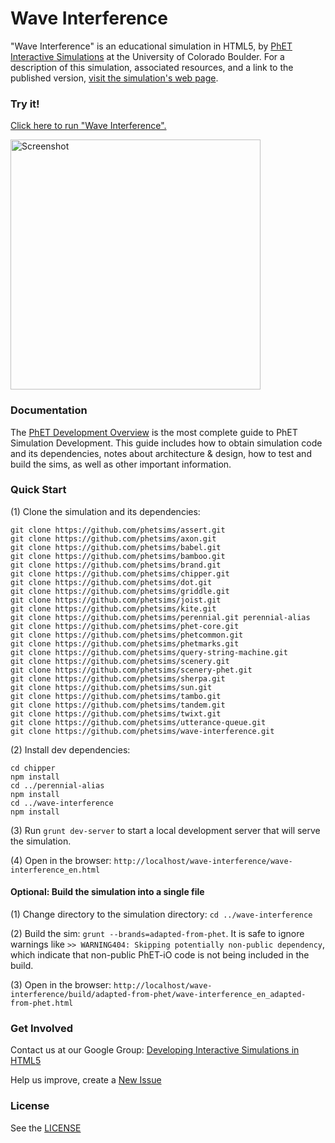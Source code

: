 Wave Interference
=============
"Wave Interference" is an educational simulation in HTML5, by <a href="https://phet.colorado.edu/" target="_blank">PhET
Interactive Simulations</a>
at the University of Colorado Boulder. For a description of this simulation, associated resources, and a link to the
published version,
<a href="https://phet.colorado.edu/en/simulation/wave-interference" target="_blank">visit the simulation's web page</a>.

### Try it!

<a href="https://phet.colorado.edu/sims/html/wave-interference/latest/wave-interference_en.html" target="_blank">Click here to
run "Wave Interference".</a>

<a href="https://phet.colorado.edu/sims/html/wave-interference/latest/wave-interference_en.html" target="_blank">
<img src="https://raw.githubusercontent.com/phetsims/wave-interference/main/assets/wave-interference-screenshot.png" alt="Screenshot" style="width: 400px;"/>
</a>

### Documentation

The <a href="https://github.com/phetsims/phet-info/blob/main/doc/phet-development-overview.md" target="_blank">PhET
Development Overview</a> is the most complete guide to PhET Simulation Development. This guide includes how to obtain
simulation code and its dependencies, notes about architecture & design, how to test and build the sims, as well as
other important information.

### Quick Start

(1) Clone the simulation and its dependencies:

```
git clone https://github.com/phetsims/assert.git
git clone https://github.com/phetsims/axon.git
git clone https://github.com/phetsims/babel.git
git clone https://github.com/phetsims/bamboo.git
git clone https://github.com/phetsims/brand.git
git clone https://github.com/phetsims/chipper.git
git clone https://github.com/phetsims/dot.git
git clone https://github.com/phetsims/griddle.git
git clone https://github.com/phetsims/joist.git
git clone https://github.com/phetsims/kite.git
git clone https://github.com/phetsims/perennial.git perennial-alias
git clone https://github.com/phetsims/phet-core.git
git clone https://github.com/phetsims/phetcommon.git
git clone https://github.com/phetsims/phetmarks.git
git clone https://github.com/phetsims/query-string-machine.git
git clone https://github.com/phetsims/scenery.git
git clone https://github.com/phetsims/scenery-phet.git
git clone https://github.com/phetsims/sherpa.git
git clone https://github.com/phetsims/sun.git
git clone https://github.com/phetsims/tambo.git
git clone https://github.com/phetsims/tandem.git
git clone https://github.com/phetsims/twixt.git
git clone https://github.com/phetsims/utterance-queue.git
git clone https://github.com/phetsims/wave-interference.git
```

(2) Install dev dependencies:

```
cd chipper
npm install
cd ../perennial-alias
npm install
cd ../wave-interference
npm install
```

(3) Run `grunt dev-server` to start a local development server that will serve the simulation.

(4) Open in the browser: `http://localhost/wave-interference/wave-interference_en.html`

#### Optional: Build the simulation into a single file

(1) Change directory to the simulation directory: `cd ../wave-interference`

(2) Build the sim: `grunt --brands=adapted-from-phet`. It is safe to ignore warnings
like `>> WARNING404: Skipping potentially non-public dependency`, which indicate that non-public PhET-iO code is not
being included in the build.

(3) Open in the
browser: `http://localhost/wave-interference/build/adapted-from-phet/wave-interference_en_adapted-from-phet.html`

### Get Involved

Contact us at our Google
Group: <a href="http://groups.google.com/forum/#!forum/developing-interactive-simulations-in-html5" target="_blank">
Developing Interactive Simulations in HTML5</a>

Help us improve, create a <a href="http://github.com/phetsims/wave-interference/issues/new" target="_blank">New Issue</a>

### License

See the <a href="https://github.com/phetsims/wave-interference/blob/main/LICENSE" target="_blank">LICENSE</a>
